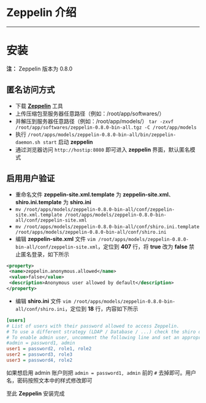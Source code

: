 # Zeppelin 介绍

---

# 安装

**注：** Zeppelin 版本为 0.8.0

## 匿名访问方式
- 下载 [**Zeppelin**][1] 工具
- 上传压缩包至服务器任意路径（例如：/root/app/softwares/）
- 并解压到服务器任意路径（例如：/root/app/models/）
`tar -zxvf /root/app/softwares/zeppelin-0.8.0-bin-all.tgz -C /root/app/models`
- 执行 `/root/apps/models/zeppelin-0.8.0-bin-all/bin/zeppelin-daemon.sh start` 启动 **zeppelin**
- 通过浏览器访问 `http://hostip:8080` 即可进入 **zeppelin** 界面，默认匿名模式

## 启用用户验证

- 重命名文件 **zeppelin-site.xml.template** 为 **zeppelin-site.xml**、**shiro.ini.template** 为 **shiro.ini**
 - `mv /root/apps/models/zeppelin-0.8.0-bin-all/conf/zeppelin-site.xml.template /root/apps/models/zeppelin-0.8.0-bin-all/conf/zeppelin-site.xml`
 - `mv /root/apps/models/zeppelin-0.8.0-bin-all/conf/shiro.ini.template /root/apps/models/zeppelin-0.8.0-bin-all/conf/shiro.ini`
- 编辑 **zeppelin-site.xml** 文件 `vim /root/apps/models/zeppelin-0.8.0-bin-all/conf/zeppelin-site.xml`，定位到 **407** 行，将 **true** 改为 **false** 禁止匿名登录，如下所示
 ```xml
<property>
  <name>zeppelin.anonymous.allowed</name>
  <value>false</value>
  <description>Anonymous user allowed by default</description>
</property>
 ```
- 编辑 **shiro.ini** 文件 `vim /root/apps/models/zeppelin-0.8.0-bin-all/conf/shiro.ini`，定位到 **18** 行，内容如下所示
 ```ini
[users]
# List of users with their password allowed to access Zeppelin.
# To use a different strategy (LDAP / Database / ...) check the shiro doc at http://shiro.apache.org/configuration.html#Configuration-INISections 
# To enable admin user, uncomment the following line and set an appropriate password.
#admin = password1, admin
 user1 = password2, role1, role2
 user2 = password3, role3
 user3 = password4, role2
 ```
如果想启用 admin 账户则把 `admin = password1, admin` 前的 `#` 去掉即可。用户名，密码按照文本中的样式修改即可

至此 **Zeppelin** 安装完成

 [1]: https://zeppelin.apache.org/
